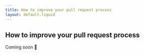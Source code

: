 ```yaml
---
title: How to improve your pull request process
layout: default.liquid
---
```


## How to improve your pull request process

Coming soon 👀